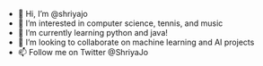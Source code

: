 - 👋 Hi, I’m @shriyajo
- 👀 I’m interested in computer science, tennis, and music
- 🌱 I’m currently learning python and java!
- 💞️ I’m looking to collaborate on machine learning and AI projects
- 📫 Follow me on Twitter @ShriyaJo

<!---
shriyajo/shriyajo is a ✨ special ✨ repository because its `README.md` (this file) appears on your GitHub profile.
You can click the Preview link to take a look at your changes.
--->
